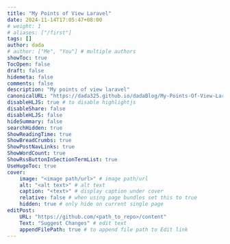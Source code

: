 ```yaml
---
title: "My Points of View Laravel"
date: 2024-11-14T17:05:47+08:00
# weight: 1
# aliases: ["/first"]
tags: []
author: dada
# author: ["Me", "You"] # multiple authors
showToc: true
TocOpen: false
draft: false
hidemeta: false
comments: false
description: "My points of view laravel"
canonicalURL: "https://dada325.github.io/dadaBlog/My-Points-Of-View-Laravel"
disableHLJS: true # to disable highlightjs
disableShare: false
disableHLJS: false
hideSummary: false
searchHidden: true
ShowReadingTime: true
ShowBreadCrumbs: true
ShowPostNavLinks: true
ShowWordCount: true
ShowRssButtonInSectionTermList: true
UseHugoToc: true
cover:
    image: "<image path/url>" # image path/url
    alt: "<alt text>" # alt text
    caption: "<text>" # display caption under cover
    relative: false # when using page bundles set this to true
    hidden: true # only hide on current single page
editPost:
    URL: "https://github.com/<path_to_repo>/content"
    Text: "Suggest Changes" # edit text
    appendFilePath: true # to append file path to Edit link
---
```

